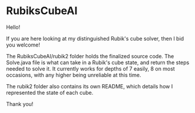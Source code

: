# RubiksCubeAI

Hello! 

If you are here looking at my distinguished Rubik's cube solver, then I bid you welcome!

The RubiksCubeAI/rubik2 folder holds the finalized source code. The Solve.java file is what can take in a Rubik's cube state, and return the steps needed to solve it. It currently works for depths of 7 easily, 8 on most occasions, with any higher being unreliable at this time. 

The rubik2 folder also contains its own README, which details how I represented the state of each cube. 

Thank you!
